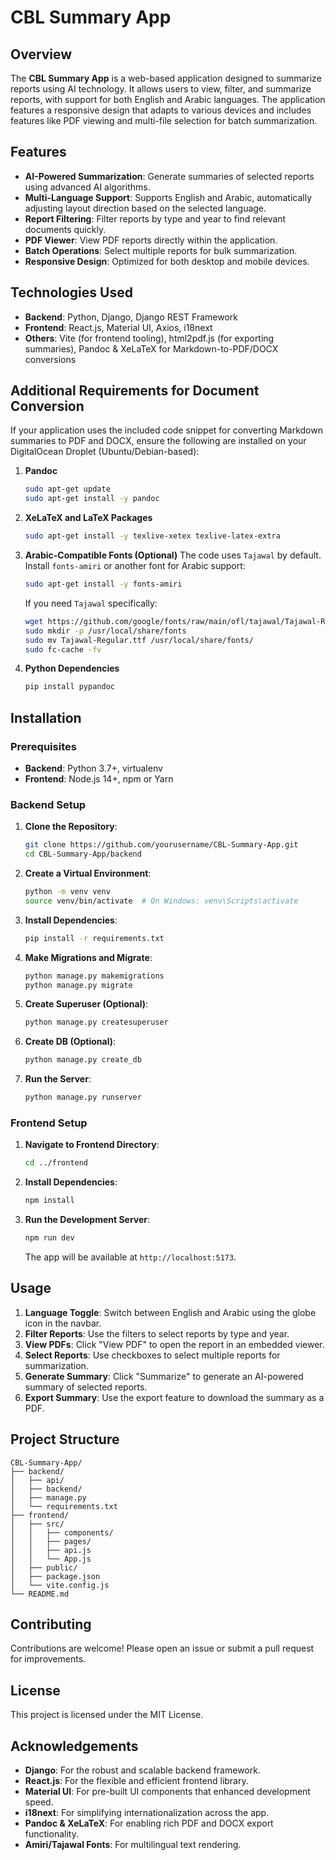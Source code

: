 # CBL Summary App

## Overview

The **CBL Summary App** is a web-based application designed to summarize reports using AI technology. It allows users to view, filter, and summarize reports, with support for both English and Arabic languages. The application features a responsive design that adapts to various devices and includes features like PDF viewing and multi-file selection for batch summarization.

## Features

- **AI-Powered Summarization**: Generate summaries of selected reports using advanced AI algorithms.
- **Multi-Language Support**: Supports English and Arabic, automatically adjusting layout direction based on the selected language.
- **Report Filtering**: Filter reports by type and year to find relevant documents quickly.
- **PDF Viewer**: View PDF reports directly within the application.
- **Batch Operations**: Select multiple reports for bulk summarization.
- **Responsive Design**: Optimized for both desktop and mobile devices.

## Technologies Used

- **Backend**: Python, Django, Django REST Framework
- **Frontend**: React.js, Material UI, Axios, i18next
- **Others**: Vite (for frontend tooling), html2pdf.js (for exporting summaries), Pandoc & XeLaTeX for Markdown-to-PDF/DOCX conversions

## Additional Requirements for Document Conversion

If your application uses the included code snippet for converting Markdown summaries to PDF and DOCX, ensure the following are installed on your DigitalOcean Droplet (Ubuntu/Debian-based):

1. **Pandoc**
   ```bash
   sudo apt-get update
   sudo apt-get install -y pandoc
   ```

2. **XeLaTeX and LaTeX Packages**
   ```bash
   sudo apt-get install -y texlive-xetex texlive-latex-extra
   ```

3. **Arabic-Compatible Fonts (Optional)**
   The code uses `Tajawal` by default. Install `fonts-amiri` or another font for Arabic support:
   ```bash
   sudo apt-get install -y fonts-amiri
   ```
   
   If you need `Tajawal` specifically:
   ```bash
   wget https://github.com/google/fonts/raw/main/ofl/tajawal/Tajawal-Regular.ttf
   sudo mkdir -p /usr/local/share/fonts
   sudo mv Tajawal-Regular.ttf /usr/local/share/fonts/
   sudo fc-cache -fv
   ```

4. **Python Dependencies**
   ```bash
   pip install pypandoc
   ```

## Installation

### Prerequisites

- **Backend**: Python 3.7+, virtualenv
- **Frontend**: Node.js 14+, npm or Yarn

### Backend Setup

1. **Clone the Repository**:
    ```bash
    git clone https://github.com/yourusername/CBL-Summary-App.git
    cd CBL-Summary-App/backend
    ```

2. **Create a Virtual Environment**:
    ```bash
    python -m venv venv
    source venv/bin/activate  # On Windows: venv\Scripts\activate
    ```

3. **Install Dependencies**:
    ```bash
    pip install -r requirements.txt
    ```

4. **Make Migrations and Migrate**:
    ```bash
    python manage.py makemigrations
    python manage.py migrate
    ```

5. **Create Superuser (Optional)**:
    ```bash
    python manage.py createsuperuser
    ```

6. **Create DB (Optional)**:
    ```bash
    python manage.py create_db
    ```

7. **Run the Server**:
    ```bash
    python manage.py runserver
    ```

### Frontend Setup

1. **Navigate to Frontend Directory**:
    ```bash
    cd ../frontend
    ```

2. **Install Dependencies**:
    ```bash
    npm install
    ```

3. **Run the Development Server**:
    ```bash
    npm run dev
    ```
    The app will be available at `http://localhost:5173`.

## Usage

1. **Language Toggle**: Switch between English and Arabic using the globe icon in the navbar.
2. **Filter Reports**: Use the filters to select reports by type and year.
3. **View PDFs**: Click "View PDF" to open the report in an embedded viewer.
4. **Select Reports**: Use checkboxes to select multiple reports for summarization.
5. **Generate Summary**: Click "Summarize" to generate an AI-powered summary of selected reports.
6. **Export Summary**: Use the export feature to download the summary as a PDF.

## Project Structure

```
CBL-Summary-App/
├── backend/
│   ├── api/
│   ├── backend/
│   ├── manage.py
│   └── requirements.txt
├── frontend/
│   ├── src/
│   │   ├── components/
│   │   ├── pages/
│   │   ├── api.js
│   │   └── App.js
│   ├── public/
│   ├── package.json
│   └── vite.config.js
└── README.md
```

## Contributing

Contributions are welcome! Please open an issue or submit a pull request for improvements.

## License

This project is licensed under the MIT License.

## Acknowledgements

- **Django**: For the robust and scalable backend framework.
- **React.js**: For the flexible and efficient frontend library.
- **Material UI**: For pre-built UI components that enhanced development speed.
- **i18next**: For simplifying internationalization across the app.
- **Pandoc & XeLaTeX**: For enabling rich PDF and DOCX export functionality.
- **Amiri/Tajawal Fonts**: For multilingual text rendering.